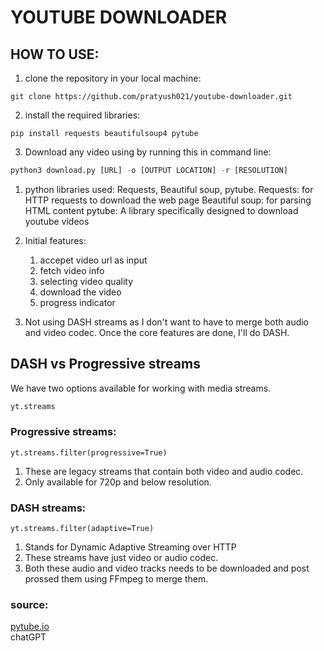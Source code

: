 # YOUTUBE DOWNLOADER 

## HOW TO USE: 
1. clone the repository in your local machine: 
```
git clone https://github.com/pratyush021/youtube-downloader.git
```
2. install the required libraries: 
```linux
pip install requests beautifulsoup4 pytube
```
3. Download any video using by running this in command line: 
```python
python3 download.py [URL] -o [OUTPUT LOCATION] -r [RESOLUTION]

```
1. python libraries used: Requests, Beautiful soup, pytube. 
	Requests: for HTTP requests to download the web page 
	Beautiful soup: for parsing HTML content 
	pytube: A library specifically designed to download youtube videos
	
2. Initial features: 
	1. accepet video url as input 
	2. fetch video info 
	3. selecting video quality 
	4. download the video 
	5. progress indicator
3. Not using DASH streams as I don't want to have to merge both audio and video codec. Once the core features are done, I'll do DASH. 



## DASH vs Progressive streams 
We have two options available for working  with media streams.
```python 
yt.streams
```
### Progressive streams: 
```
yt.streams.filter(progressive=True)
```
1. These are legacy streams that contain both video and audio codec. 
2. Only available for 720p and below resolution.

### DASH streams: 
```
yt.streams.filter(adaptive=True)
```
1. Stands for Dynamic Adaptive Streaming over HTTP
2. These streams have just video or audio codec. 
3. Both these audio and video tracks needs to be downloaded and post prossed them using FFmpeg to merge them.











### source: 
[pytube.io](https://pytube.io/en/latest/index.html)  <br>
chatGPT 
